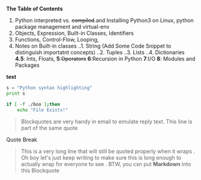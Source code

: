 **The Table of Contents**

1. Python interpreted vs. ~~compiled~~.and Installing Python3 on Linux,
        python package management and virtual-env
2. Objects, Expression, Built-in Classes, Identifiers
3. Functions, Control-Flow, Looping,
4. Notes on Built-in classes
..1. String (Add Some Code Snippet to distinguish importatnt concepts)
..2. Tuples
..3. Lists
..4. Dictionaries
    **4.5**: Ints, Floats,
**5**:~~Operators~~
**6**:Recursion in Python
**7**:I/O
**8**: Modules and Packages

**test**

```python
s = "Python syntax highlighting"
print s
```

```bash
if [ -f ./boo ];then
    echo "File Exists!"
```

> Blockquotes are very handy in email to emulate reply text.
> This line is part of the same quote

Quote Break

> This is a very long line that will still be quoted properly when it wraps . Oh boy let's just keep writing to make sure this is long enough to actually wrap for everyone to see . BTW, you csn put **Markdown** into this Blockquote
